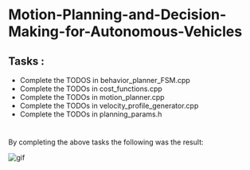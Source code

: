 # Motion-Planning-and-Decision-Making-for-Autonomous-Vehicles
## Tasks :
* Complete the TODOS in behavior_planner_FSM.cpp
* Complete the TODOs in cost_functions.cpp
* Complete the TODOs in motion_planner.cpp
* Complete the TODOs in velocity_profile_generator.cpp
* Complete the TODOs in planning_params.h
#
By completing the above tasks the following was the result:

![gif](https://github.com/DishaJr/Motion-Planning-and-Decision-Making-for-Autonomous-Vehicles/blob/main/ezgif.com-video-to-gif%20(2).gif)
